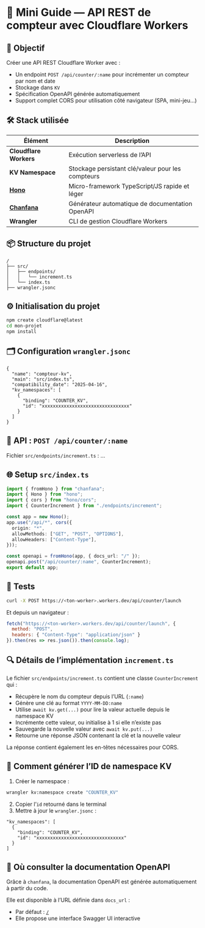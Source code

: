 
# 🚀 Mini Guide — API REST de compteur avec Cloudflare Workers

## 🎯 Objectif

Créer une API REST Cloudflare Worker avec :

- Un endpoint `POST /api/counter/:name` pour incrémenter un compteur par nom et date
- Stockage dans `KV`
- Spécification OpenAPI générée automatiquement
- Support complet CORS pour utilisation côté navigateur (SPA, mini-jeu...)

## 🛠️ Stack utilisée

| Élément | Description |
|--------|-------------|
| **Cloudflare Workers** | Exécution serverless de l’API |
| **KV Namespace** | Stockage persistant clé/valeur pour les compteurs |
| **[Hono](https://hono.dev/)** | Micro-framework TypeScript/JS rapide et léger |
| **[Chanfana](https://chanfana.pages.dev/)** | Générateur automatique de documentation OpenAPI |
| **Wrangler** | CLI de gestion Cloudflare Workers |

## 📦 Structure du projet

```
/
├── src/
│   ├── endpoints/
│   │   └── increment.ts
│   └── index.ts
├── wrangler.jsonc
```

## ⚙️ Initialisation du projet

```bash
npm create cloudflare@latest
cd mon-projet
npm install
```

## 🗂️ Configuration `wrangler.jsonc`

```jsonc
{
  "name": "compteur-kv",
  "main": "src/index.ts",
  "compatibility_date": "2025-04-16",
  "kv_namespaces": [
    {
      "binding": "COUNTER_KV",
      "id": "xxxxxxxxxxxxxxxxxxxxxxxxxxxxxxxx"
    }
  ]
}
```

## 🧩 API : `POST /api/counter/:name`

Fichier `src/endpoints/increment.ts` :
...

## 🌐 Setup `src/index.ts`

```ts
import { fromHono } from "chanfana";
import { Hono } from "hono";
import { cors } from "hono/cors";
import { CounterIncrement } from "./endpoints/increment";

const app = new Hono();
app.use("/api/*", cors({
  origin: "*",
  allowMethods: ["GET", "POST", "OPTIONS"],
  allowHeaders: ["Content-Type"],
}));

const openapi = fromHono(app, { docs_url: "/" });
openapi.post("/api/counter/:name", CounterIncrement);
export default app;
```

## 🧪 Tests

```bash
curl -X POST https://<ton-worker>.workers.dev/api/counter/launch
```

Et depuis un navigateur :
```js
fetch("https://<ton-worker>.workers.dev/api/counter/launch", {
  method: "POST",
  headers: { "Content-Type": "application/json" }
}).then(res => res.json()).then(console.log);
```

## 🔍 Détails de l’implémentation `increment.ts`

Le fichier `src/endpoints/increment.ts` contient une classe `CounterIncrement` qui :
- Récupère le nom du compteur depuis l’URL (`:name`)
- Génère une clé au format `YYYY-MM-DD:name`
- Utilise `await kv.get(...)` pour lire la valeur actuelle depuis le namespace KV
- Incrémente cette valeur, ou initialise à 1 si elle n’existe pas
- Sauvegarde la nouvelle valeur avec `await kv.put(...)`
- Retourne une réponse JSON contenant la clé et la nouvelle valeur

La réponse contient également les en-têtes nécessaires pour CORS.

## 🧾 Comment générer l’ID de namespace KV

1. Créer le namespace :
```bash
wrangler kv:namespace create "COUNTER_KV"
```

2. Copier l’`id` retourné dans le terminal
3. Mettre à jour le `wrangler.jsonc` :
```jsonc
"kv_namespaces": [
  {
    "binding": "COUNTER_KV",
    "id": "xxxxxxxxxxxxxxxxxxxxxxxxxxxxxxxx"
  }
]
```

## 📘 Où consulter la documentation OpenAPI

Grâce à `chanfana`, la documentation OpenAPI est générée automatiquement à partir du code.

Elle est disponible à l’URL définie dans `docs_url` :

- Par défaut : [`/`](https://<ton-worker>.workers.dev/)
- Elle propose une interface Swagger UI interactive
